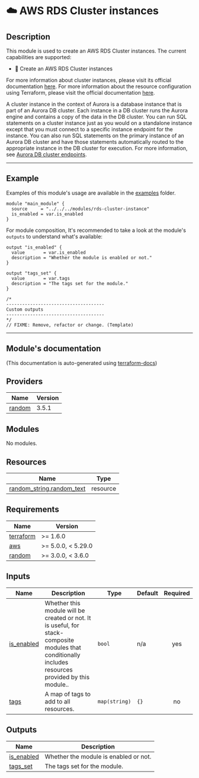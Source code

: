 <!-- BEGIN_TF_DOCS -->
# ☁️ AWS RDS Cluster instances
## Description

This module is used to create an AWS RDS Cluster instances. The current capabilities are supported:
* 🚀 Create an AWS RDS Cluster instances

For more information about cluster instances, please visit its official documentation [here](https://docs.aws.amazon.com/AmazonRDS/latest/AuroraUserGuide/CHAP_AuroraOverview.html).
For more information about the resource configuration using Terraform, please visit the official documentation [here](https://registry.terraform.io/providers/hashicorp/aws/latest/docs/resources/rds_cluster_instance).

A cluster instance in the context of Aurora is a database instance that is part of an Aurora DB cluster. Each instance in a DB cluster runs the Aurora engine and contains a copy
of the data in the DB cluster. You can run SQL statements on a cluster instance just as you would on a standalone instance except that you must connect to a specific instance endpoint for the
instance. You can also run SQL statements on the primary instance of an Aurora DB cluster and have those statements automatically routed to the appropriate instance in the DB cluster for execution. For
more information, see [Aurora DB cluster endpoints](https://docs.aws.amazon.com/AmazonRDS/latest/AuroraUserGuide/Aurora.Connecting.html#Aurora.Connecting.Cluster.Endpoints).

---
## Example
Examples of this module's usage are available in the [examples](./examples) folder.

```hcl
module "main_module" {
  source     = "../../../modules/rds-cluster-instance"
  is_enabled = var.is_enabled
}
```

For module composition, It's recommended to take a look at the module's `outputs` to understand what's available:
```hcl
output "is_enabled" {
  value       = var.is_enabled
  description = "Whether the module is enabled or not."
}

output "tags_set" {
  value       = var.tags
  description = "The tags set for the module."
}

/*
-------------------------------------
Custom outputs
-------------------------------------
*/
// FIXME: Remove, refactor or change. (Template)
```
---

## Module's documentation
(This documentation is auto-generated using [terraform-docs](https://terraform-docs.io))
## Providers

| Name | Version |
|------|---------|
| <a name="provider_random"></a> [random](#provider\_random) | 3.5.1 |

## Modules

No modules.

## Resources

| Name | Type |
|------|------|
| [random_string.random_text](https://registry.terraform.io/providers/hashicorp/random/latest/docs/resources/string) | resource |

## Requirements

| Name | Version |
|------|---------|
| <a name="requirement_terraform"></a> [terraform](#requirement\_terraform) | >= 1.6.0 |
| <a name="requirement_aws"></a> [aws](#requirement\_aws) | >= 5.0.0, < 5.29.0 |
| <a name="requirement_random"></a> [random](#requirement\_random) | >= 3.0.0, < 3.6.0 |

## Inputs

| Name | Description | Type | Default | Required |
|------|-------------|------|---------|:--------:|
| <a name="input_is_enabled"></a> [is\_enabled](#input\_is\_enabled) | Whether this module will be created or not. It is useful, for stack-composite<br>modules that conditionally includes resources provided by this module.. | `bool` | n/a | yes |
| <a name="input_tags"></a> [tags](#input\_tags) | A map of tags to add to all resources. | `map(string)` | `{}` | no |

## Outputs

| Name | Description |
|------|-------------|
| <a name="output_is_enabled"></a> [is\_enabled](#output\_is\_enabled) | Whether the module is enabled or not. |
| <a name="output_tags_set"></a> [tags\_set](#output\_tags\_set) | The tags set for the module. |
<!-- END_TF_DOCS -->